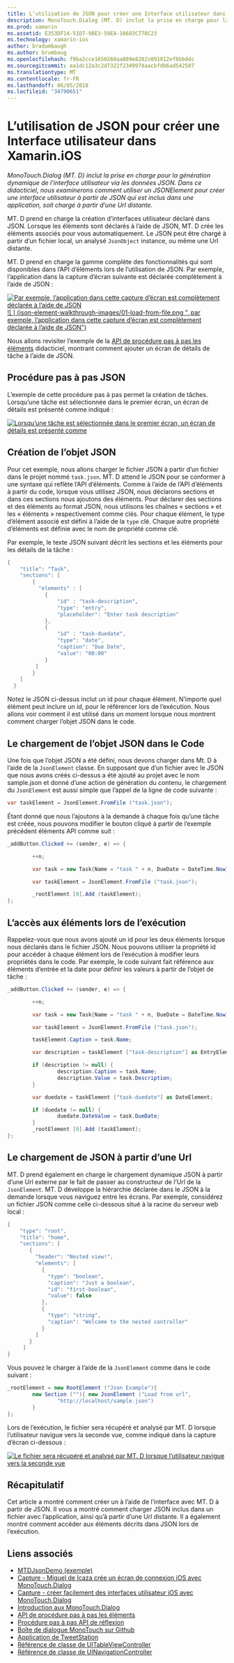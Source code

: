 ```yaml
---
title: L’utilisation de JSON pour créer une Interface utilisateur dans Xamarin.iOS
description: MonoTouch.Dialog (MT. D) inclut la prise en charge pour la génération dynamique de l’interface utilisateur via les données JSON. Dans ce didacticiel, nous examinerons comment utiliser un JSONElement pour créer une interface utilisateur à partir de JSON qui est inclus dans une application, soit chargé à partir d’une Url distante.
ms.prod: xamarin
ms.assetid: E353DF14-51D7-98E3-59EA-16683C770C23
ms.technology: xamarin-ios
author: bradumbaugh
ms.author: brumbaug
ms.openlocfilehash: f9ba2cce1650260aa889e8282c091012ef8bbddc
ms.sourcegitcommit: ea1dc12a3c2d7322f234997daacbfdb6ad542507
ms.translationtype: MT
ms.contentlocale: fr-FR
ms.lasthandoff: 06/05/2018
ms.locfileid: "34790651"
---
```

# <a name="using-json-to-create-a-user-interface-in-xamarinios"></a>L’utilisation de JSON pour créer une Interface utilisateur dans Xamarin.iOS

_MonoTouch.Dialog (MT. D) inclut la prise en charge pour la génération dynamique de l’interface utilisateur via les données JSON. Dans ce didacticiel, nous examinerons comment utiliser un JSONElement pour créer une interface utilisateur à partir de JSON qui est inclus dans une application, soit chargé à partir d’une Url distante._

MT. D prend en charge la création d’interfaces utilisateur déclaré dans JSON. Lorsque les éléments sont déclarés à l’aide de JSON, MT. D crée les éléments associés pour vous automatiquement. Le JSON peut être chargé à partir d’un fichier local, un analysé `JsonObject` instance, ou même une Url distante.

MT. D prend en charge la gamme complète des fonctionnalités qui sont disponibles dans l’API d’éléments lors de l’utilisation de JSON. Par exemple, l’application dans la capture d’écran suivante est déclarée complètement à l’aide de JSON :

[![](json-element-walkthrough-images/01-load-from-file.png "Par exemple, l’application dans cette capture d’écran est complètement déclarée à l’aide de JSON") ](json-element-walkthrough-images/01-load-from-file.png#lightbox) [ ![ ] (json-element-walkthrough-images/01-load-from-file.png ", par exemple, l’application dans cette capture d’écran est complètement déclarée à l’aide de JSON")](json-element-walkthrough-images/01-load-from-file.png#lightbox)

Nous allons revisiter l’exemple de la [API de procédure pas à pas les éléments](~/ios/user-interface/monotouch.dialog/elements-api-walkthrough.md) didacticiel, montrant comment ajouter un écran de détails de tâche à l’aide de JSON.

## <a name="json-walkthrough"></a>Procédure pas à pas JSON

L’exemple de cette procédure pas à pas permet la création de tâches. Lorsqu’une tâche est sélectionnée dans le premier écran, un écran de détails est présenté comme indiqué :

 [![](json-element-walkthrough-images/03-task-list.png "Lorsqu’une tâche est sélectionnée dans le premier écran, un écran de détails est présenté comme")](json-element-walkthrough-images/03-task-list.png#lightbox)

## <a name="creating-the-json"></a>Création de l’objet JSON

Pour cet exemple, nous allons charger le fichier JSON à partir d’un fichier dans le projet nommé `task.json`. MT. D attend le JSON pour se conformer à une syntaxe qui reflète l’API d’éléments. Comme à l’aide de l’API d’éléments à partir du code, lorsque vous utilisez JSON, nous déclarons sections et dans ces sections nous ajoutons des éléments. Pour déclarer des sections et des éléments au format JSON, nous utilisons les chaînes « sections » et les « éléments » respectivement comme clés. Pour chaque élément, le type d’élément associé est défini à l’aide de la `type` clé. Chaque autre propriété d’éléments est définie avec le nom de propriété comme clé.

Par exemple, le texte JSON suivant décrit les sections et les éléments pour les détails de la tâche :

```csharp
{
    "title": "Task",
    "sections": [
        {
          "elements" : [
            {
                "id" : "task-description",
                "type": "entry",
                "placeholder": "Enter task description"
            },
            {
                "id" : "task-duedate",
                "type": "date",
                "caption": "Due Date",
                "value": "00:00"
            }
         ]
        }
    ]
  }
```

Notez le JSON ci-dessus inclut un id pour chaque élément. N’importe quel élément peut inclure un id, pour le référencer lors de l’exécution. Nous allons voir comment il est utilisé dans un moment lorsque nous montrent comment charger l’objet JSON dans le code.

 <a name="Loading_the_JSON_in_Code" />


## <a name="loading-the-json-in-code"></a>Le chargement de l’objet JSON dans le Code

Une fois que l’objet JSON a été défini, nous devons charger dans Mt. D à l’aide de la `JsonElement` classe. En supposant que d’un fichier avec le JSON que nous avons créés ci-dessus a été ajouté au projet avec le nom sample.json et donné d’une action de génération du contenu, le chargement du `JsonElement` est aussi simple que l’appel de la ligne de code suivante :

```csharp
var taskElement = JsonElement.FromFile ("task.json");
```

Étant donné que nous l’ajoutons à la demande à chaque fois qu’une tâche est créée, nous pouvons modifier le bouton cliqué à partir de l’exemple précédent éléments API comme suit :

```csharp
_addButton.Clicked += (sender, e) => {

        ++n;

        var task = new Task{Name = "task " + n, DueDate = DateTime.Now};

        var taskElement = JsonElement.FromFile ("task.json");

        _rootElement [0].Add (taskElement);
};
```

 <a name="Accessing_Elements_at_Runtime" />


## <a name="accessing-elements-at-runtime"></a>L’accès aux éléments lors de l’exécution

Rappelez-vous que nous avons ajouté un id pour les deux éléments lorsque nous déclarés dans le fichier JSON. Nous pouvons utiliser la propriété id pour accéder à chaque élément lors de l’exécution à modifier leurs propriétés dans le code. Par exemple, le code suivant fait référence aux éléments d’entrée et la date pour définir les valeurs à partir de l’objet de tâche :

```csharp
_addButton.Clicked += (sender, e) => {

        ++n;

        var task = new Task{Name = "task " + n, DueDate = DateTime.Now};

        var taskElement = JsonElement.FromFile ("task.json");

        taskElement.Caption = task.Name;

        var description = taskElement ["task-description"] as EntryElement;

        if (description != null) {
                description.Caption = task.Name;
                description.Value = task.Description;       
        }

        var duedate = taskElement ["task-duedate"] as DateElement;

        if (duedate != null) {                
                duedate.DateValue = task.DueDate;
        }
        _rootElement [0].Add (taskElement);
};
```

 <a name="Loading_JSON_from_a_Url" />


## <a name="loading-json-from-a-url"></a>Le chargement de JSON à partir d’une Url

MT. D prend également en charge le chargement dynamique JSON à partir d’une Url externe par le fait de passer au constructeur de l’Url de la `JsonElement`. MT. D développe la hiérarchie déclarée dans le JSON à la demande lorsque vous naviguez entre les écrans. Par exemple, considérez un fichier JSON comme celle ci-dessous situé à la racine du serveur web local :

```csharp
{
    "type": "root",
    "title": "home",
    "sections": [
       {
         "header": "Nested view!",
         "elements": [
           {
             "type": "boolean",
             "caption": "Just a boolean",
             "id": "first-boolean",
             "value": false
           },
           {
             "type": "string",
             "caption": "Welcome to the nested controller"
           }
         ]
       }
     ]
}
```

Vous pouvez le charger à l’aide de la `JsonElement` comme dans le code suivant :

```csharp
_rootElement = new RootElement ("Json Example"){
        new Section (""){ new JsonElement ("Load from url",
                "http://localhost/sample.json")
        }
};
```

Lors de l’exécution, le fichier sera récupéré et analysé par MT. D lorsque l’utilisateur navigue vers la seconde vue, comme indiqué dans la capture d’écran ci-dessous :

 [![](json-element-walkthrough-images/04-json-web-example.png "Le fichier sera récupéré et analysé par MT. D lorsque l’utilisateur navigue vers la seconde vue")](json-element-walkthrough-images/04-json-web-example.png#lightbox)

 <a name="Summary" />


## <a name="summary"></a>Récapitulatif

Cet article a montré comment créer un à l’aide de l’interface avec MT. D à partir de JSON. Il vous a montré comment charger JSON inclus dans un fichier avec l’application, ainsi qu’à partir d’une Url distante. Il a également montré comment accéder aux éléments décrits dans JSON lors de l’exécution.


## <a name="related-links"></a>Liens associés

- [MTDJsonDemo (exemple)](https://developer.xamarin.com/samples/MTDJsonDemo/)
- [Capture - Miguel de Icaza crée un écran de connexion iOS avec MonoTouch.Dialog](http://youtu.be/3butqB1EG0c)
- [Capture - créer facilement des interfaces utilisateur iOS avec MonoTouch.Dialog](http://youtu.be/j7OC5r8ZkYg)
- [Introduction aux MonoTouch.Dialog](~/ios/user-interface/monotouch.dialog/index.md)
- [API de procédure pas à pas les éléments](~/ios/user-interface/monotouch.dialog/elements-api-walkthrough.md)
- [Procédure pas à pas API de réflexion](~/ios/user-interface/monotouch.dialog/reflection-api-walkthrough.md)
- [Boîte de dialogue MonoTouch sur Github](https://github.com/migueldeicaza/MonoTouch.Dialog)
- [Application de TweetStation](https://github.com/migueldeicaza/TweetStation)
- [Référence de classe de UITableViewController](http://developer.apple.com/library/ios/#DOCUMENTATION/UIKit/Reference/UITableViewController_Class/Reference/Reference.html)
- [Référence de classe de UINavigationController](http://developer.apple.com/library/ios/#documentation/UIKit/Reference/UINavigationController_Class/Reference/Reference.html)
